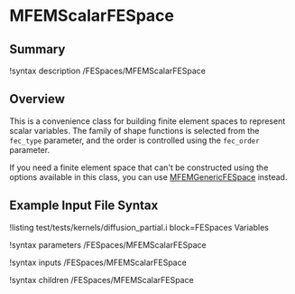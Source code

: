 # MFEMScalarFESpace

## Summary

!syntax description /FESpaces/MFEMScalarFESpace

## Overview

This is a convenience class for building finite element spaces to
represent scalar variables. The family of shape functions is selected
from the `fec_type` parameter, and the order is controlled using the
`fec_order` parameter.

If you need a finite element space that can't be constructed using the
options available in this class, you can use
[MFEMGenericFESpace](MFEMGenericFESpace.md) instead.

## Example Input File Syntax
!listing test/tests/kernels/diffusion_partial.i block=FESpaces Variables

!syntax parameters /FESpaces/MFEMScalarFESpace

!syntax inputs /FESpaces/MFEMScalarFESpace

!syntax children /FESpaces/MFEMScalarFESpace
